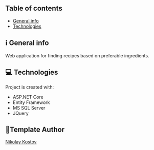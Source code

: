 ## Table of contents
* [General info](#general-info)
* [Technologies](#technologies)

## ℹ️ General info
Web application for finding recipes based on preferable ingredients.
	
## 💻 Technologies
Project is created with:
* ASP.NET Core
* Entity Framework
* MS SQL Server
* JQuery
  
## 👨‍Template Author

[Nikolay Kostov](https://github.com/NikolayIT)
